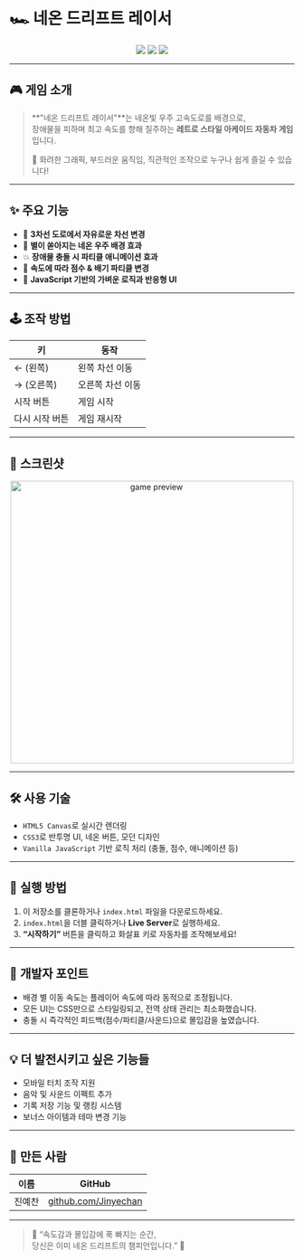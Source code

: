 # 🏎️ 네온 드리프트 레이서

<p align="center">
  <img src="https://img.shields.io/badge/Genre-Arcade-blueviolet?style=for-the-badge"/>
  <img src="https://img.shields.io/badge/Style-Neon%20Retro-pink?style=for-the-badge"/>
  <img src="https://img.shields.io/badge/Tech-HTML5%20%7C%20CSS3%20%7C%20JS-black?style=for-the-badge&logo=javascript"/>
</p>

---

## 🎮 게임 소개

> **"네온 드리프트 레이서"**는 네온빛 우주 고속도로를 배경으로,  
> 장애물을 피하며 최고 속도를 향해 질주하는 **레트로 스타일 아케이드 자동차 게임**입니다.  
>  
> 🎇 화려한 그래픽, 부드러운 움직임, 직관적인 조작으로 누구나 쉽게 즐길 수 있습니다!

---

## ✨ 주요 기능

- 🚗 **3차선 도로에서 자유로운 차선 변경**
- 🌠 **별이 쏟아지는 네온 우주 배경 효과**
- 💥 **장애물 충돌 시 파티클 애니메이션 효과**
- 🎯 **속도에 따라 점수 & 배기 파티클 변경**
- 🧠 **JavaScript 기반의 가벼운 로직과 반응형 UI**

---

## 🕹️ 조작 방법

| 키          | 동작        |
|-------------|-------------|
| ← (왼쪽)    | 왼쪽 차선 이동 |
| → (오른쪽)  | 오른쪽 차선 이동 |
| 시작 버튼   | 게임 시작       |
| 다시 시작 버튼 | 게임 재시작     |

---

## 📸 스크린샷

<p align="center">
  <img src="https://media.giphy.com/media/v1.Y2lkPTc5MGI3NjExbHdldmR1dmFneWhnM2JzYzN5OWR2b3ZqZzFjb3FrcXR1aTlzYmEwZSZlcD12MV9naWZzX3NlYXJjaCZjdD1n/jT7rz5u3S19pS/giphy.gif" alt="game preview" width="500"/>
</p>

---

## 🛠️ 사용 기술

- `HTML5 Canvas`로 실시간 렌더링
- `CSS3`로 반투명 UI, 네온 버튼, 모던 디자인
- `Vanilla JavaScript` 기반 로직 처리 (충돌, 점수, 애니메이션 등)

---

## 🚀 실행 방법

1. 이 저장소를 클론하거나 `index.html` 파일을 다운로드하세요.
2. `index.html`을 더블 클릭하거나 **Live Server**로 실행하세요.
3. **“시작하기”** 버튼을 클릭하고 화살표 키로 자동차를 조작해보세요!

---

## 🧠 개발자 포인트

- 배경 별 이동 속도는 플레이어 속도에 따라 동적으로 조정됩니다.
- 모든 UI는 CSS만으로 스타일링되고, 전역 상태 관리는 최소화했습니다.
- 충돌 시 즉각적인 피드백(점수/파티클/사운드)으로 몰입감을 높였습니다.

---

## 💡 더 발전시키고 싶은 기능들

- 모바일 터치 조작 지원  
- 음악 및 사운드 이펙트 추가  
- 기록 저장 기능 및 랭킹 시스템  
- 보너스 아이템과 테마 변경 기능

---

## 🙌 만든 사람

| 이름 | GitHub |
|------|--------|
| 진예찬 | [github.com/Jinyechan](https://github.com/Jinyechan) |

---

> 💬 “속도감과 몰입감에 푹 빠지는 순간,  
> 당신은 이미 네온 드리프트의 챔피언입니다.” 🏁

